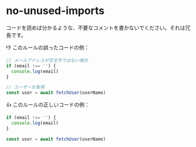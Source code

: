 # no-unused-imports

コードを読めば分かるような、不要なコメントを書かないでください。それは冗長です。

:thumbsdown: このルールの誤ったコードの例：

```ts
// メールアドレスが空文字ではない場合
if (email !== '') {
  console.log(email)
}
```

```ts
// ユーザーを取得
const user = await fetchUser(userName)
```

:thumbsup: このルールの正しいコードの例：

```ts
if (email !== '') {
  console.log(email)
}
```

```ts
const user = await fetchUser(userName)
```
